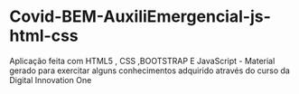 # Covid-BEM-AuxiliEmergencial-js-html-css
Aplicação feita com HTML5 , CSS ,BOOTSTRAP E JavaScript - Material gerado para exercitar alguns conhecimentos adquirido através do curso da Digital Innovation One

